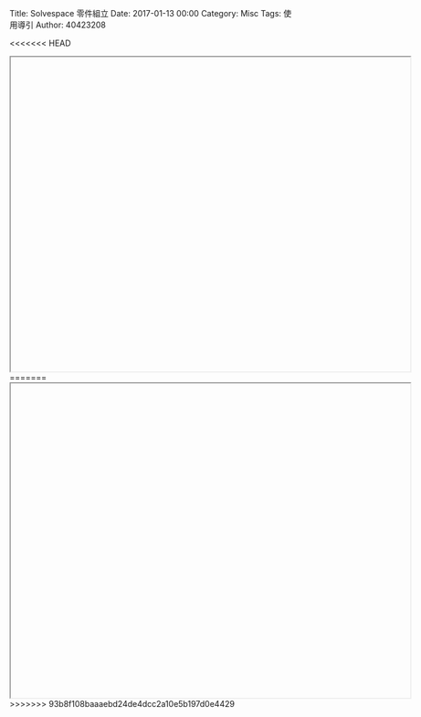 Title: Solvespace 零件組立
Date: 2017-01-13 00:00
Category: Misc
Tags: 使用導引
Author: 40423208

<<<<<<< HEAD
<iframe src="Y:/tmp/40423208/w13/w13.html" width="700" height="550"></iframe>
=======
<iframe src="Y:/tmp/111222/w13/w13.html" width="700" height="550"></iframe>
>>>>>>> 93b8f108baaaebd24de4dcc2a10e5b197d0e4429


